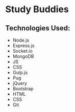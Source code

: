 # Study Buddies

## Technologies Used:
* Node.js
* Express.js
* Socket.io
* MongoDB
* JS
* CSS
* Gulp.js
* Pug
* jQuery
* Bootstrap
* HTML
* CSS
* Git
